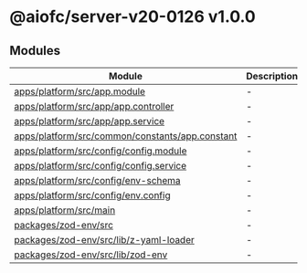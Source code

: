 # @aiofc/server-v20-0126 v1.0.0

## Modules

| Module | Description |
| ------ | ------ |
| [apps/platform/src/app.module](apps/platform/src/app.module/index.md) | - |
| [apps/platform/src/app/app.controller](apps/platform/src/app/app.controller/index.md) | - |
| [apps/platform/src/app/app.service](apps/platform/src/app/app.service/index.md) | - |
| [apps/platform/src/common/constants/app.constant](apps/platform/src/common/constants/app.constant/index.md) | - |
| [apps/platform/src/config/config.module](apps/platform/src/config/config.module/index.md) | - |
| [apps/platform/src/config/config.service](apps/platform/src/config/config.service/index.md) | - |
| [apps/platform/src/config/env-schema](apps/platform/src/config/env-schema/index.md) | - |
| [apps/platform/src/config/env.config](apps/platform/src/config/env.config/index.md) | - |
| [apps/platform/src/main](apps/platform/src/main/index.md) | - |
| [packages/zod-env/src](packages/zod-env/src/index.md) | - |
| [packages/zod-env/src/lib/z-yaml-loader](packages/zod-env/src/lib/z-yaml-loader/index.md) | - |
| [packages/zod-env/src/lib/zod-env](packages/zod-env/src/lib/zod-env/index.md) | - |
